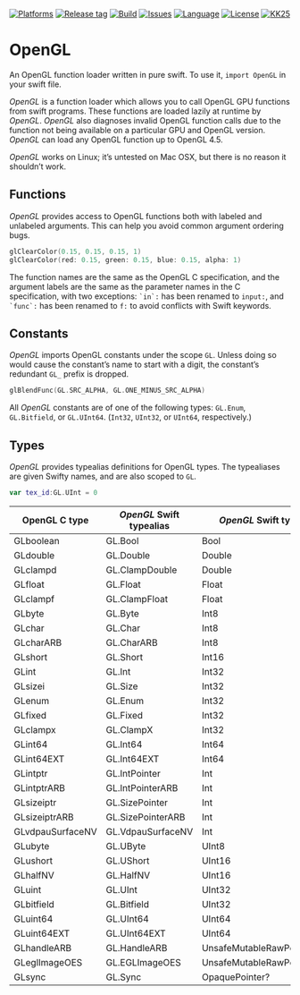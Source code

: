 [![Platforms](https://img.shields.io/badge/platform-linux-lightgrey.svg)](https://swift.org)
[![Release tag](https://img.shields.io/github/release/kelvin13/swift-opengl.svg)](https://github.com/kelvin13/swift-opengl/releases)
[![Build](https://travis-ci.org/kelvin13/swift-opengl.svg?branch=master)](https://travis-ci.org/kelvin13/swift-opengl)
[![Issues](https://img.shields.io/github/issues/kelvin13/swift-opengl.svg)](https://github.com/kelvin13/swift-opengl/issues?state=open)
[![Language](https://img.shields.io/badge/version-swift_4-ffa020.svg)](https://swift.org)
[![License](https://img.shields.io/badge/license-GPL3-ff3079.svg)](https://github.com/kelvin13/swift-opengl/blob/master/COPYING)
[![KK25](https://img.shields.io/badge/karlie-kloss-e030ff.svg)](https://www.google.com/search?q=karlie+kloss)

# OpenGL

An OpenGL function loader written in pure swift. To use it, `import OpenGL` in your swift file.

*OpenGL* is a function loader which allows you to call OpenGL GPU functions from swift programs. These functions are loaded lazily at runtime by *OpenGL*. *OpenGL* also diagnoses invalid OpenGL function calls due to the function not being available on a particular GPU and OpenGL version. *OpenGL* can load any OpenGL function up to OpenGL 4.5.

*OpenGL* works on Linux; it’s untested on Mac OSX, but there is no reason it shouldn’t work.

## Functions

*OpenGL* provides access to OpenGL functions both with labeled and unlabeled arguments. This can help you avoid common argument ordering bugs. 

```swift
glClearColor(0.15, 0.15, 0.15, 1)
glClearColor(red: 0.15, green: 0.15, blue: 0.15, alpha: 1)
```

The function names are the same as the OpenGL C specification, and the argument labels are the same as the parameter names in the C specification, with two exceptions: `` `in`: `` has been renamed to `input:`, and `` `func`: `` has been renamed to `f:` to avoid conflicts with Swift keywords.

## Constants

*OpenGL* imports OpenGL constants under the scope `GL`. Unless doing so would cause the constant’s name to start with a digit, the constant’s redundant `GL_` prefix is dropped.

```swift
glBlendFunc(GL.SRC_ALPHA, GL.ONE_MINUS_SRC_ALPHA)
```

All *OpenGL* constants are of one of the following types: `GL.Enum`, `GL.Bitfield`, or `GL.UInt64`. (`Int32`, `UInt32`, or `UInt64`, respectively.)

## Types

*OpenGL* provides typealias definitions for OpenGL types. The typealiases are given Swifty names, and are also scoped to `GL`.

```swift
var tex_id:GL.UInt = 0
```

| OpenGL C type     | *OpenGL* Swift typealias | *OpenGL* Swift type |
| ----------------- | ----------------- | ------------------------- |
| GLboolean         | GL.Bool           | Bool                      |
| GLdouble          | GL.Double         | Double                    |
| GLclampd          | GL.ClampDouble    | Double                    |
| GLfloat           | GL.Float          | Float                     |
| GLclampf          | GL.ClampFloat     | Float                     |
| GLbyte            | GL.Byte           | Int8                      |
| GLchar            | GL.Char           | Int8                      |
| GLcharARB         | GL.CharARB        | Int8                      |
| GLshort           | GL.Short          | Int16                     |
| GLint             | GL.Int            | Int32                     |
| GLsizei           | GL.Size           | Int32                     |
| GLenum            | GL.Enum           | Int32                     |
| GLfixed           | GL.Fixed          | Int32                     |
| GLclampx          | GL.ClampX         | Int32                     |
| GLint64           | GL.Int64          | Int64                     |
| GLint64EXT        | GL.Int64EXT       | Int64                     |
| GLintptr          | GL.IntPointer     | Int                       |
| GLintptrARB       | GL.IntPointerARB  | Int                       |
| GLsizeiptr        | GL.SizePointer    | Int                       |
| GLsizeiptrARB     | GL.SizePointerARB | Int                       |
| GLvdpauSurfaceNV  | GL.VdpauSurfaceNV | Int                       |
| GLubyte           | GL.UByte          | UInt8                     |
| GLushort          | GL.UShort         | UInt16                    |
| GLhalfNV          | GL.HalfNV         | UInt16                    |
| GLuint            | GL.UInt           | UInt32                    |
| GLbitfield        | GL.Bitfield       | UInt32                    |
| GLuint64          | GL.UInt64         | UInt64                    |
| GLuint64EXT       | GL.UInt64EXT      | UInt64                    |
| GLhandleARB       | GL.HandleARB      | UnsafeMutableRawPointer?  |
| GLeglImageOES     | GL.EGLImageOES    | UnsafeMutableRawPointer?  |
| GLsync            | GL.Sync           | OpaquePointer?            |
